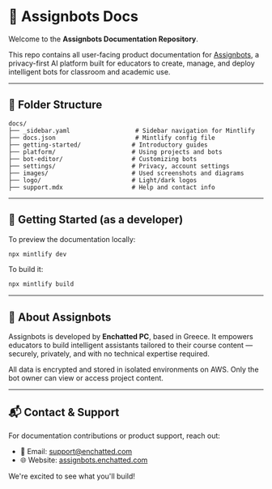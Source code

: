 # 📘 Assignbots Docs

Welcome to the **Assignbots Documentation Repository**.

This repo contains all user-facing product documentation for [Assignbots](https://assignbots.enchatted.com), a privacy-first AI platform built for educators to create, manage, and deploy intelligent bots for classroom and academic use.

---

## 📁 Folder Structure

```
docs/
├── _sidebar.yaml                  # Sidebar navigation for Mintlify
├── docs.json                      # Mintlify config file
├── getting-started/              # Introductory guides
├── platform/                     # Using projects and bots
├── bot-editor/                   # Customizing bots
├── settings/                     # Privacy, account settings
├── images/                       # Used screenshots and diagrams
├── logo/                         # Light/dark logos
├── support.mdx                   # Help and contact info
```

---

## 🚀 Getting Started (as a developer)

To preview the documentation locally:

```bash
npx mintlify dev
```

To build it:

```bash
npx mintlify build
```

---

## 🧠 About Assignbots

Assignbots is developed by **Enchatted PC**, based in Greece. It empowers educators to build intelligent assistants tailored to their course content — securely, privately, and with no technical expertise required.

All data is encrypted and stored in isolated environments on AWS. Only the bot owner can view or access project content.

---

## 📬 Contact & Support

For documentation contributions or product support, reach out:

- 📧 Email: [support@enchatted.com](mailto:support@enchatted.com)
- 🌐 Website: [assignbots.enchatted.com](https://assignbots.enchatted.com)

We're excited to see what you'll build!

